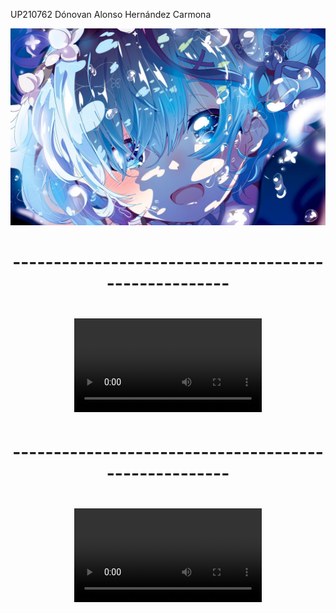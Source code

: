 UP210762
Dónovan Alonso Hernández Carmona

<center>

![Screenshot](719179.png)

<h1>-----------------------------------------------------<h1>

![Imagen](https://livelywallpapers.net/d/file/2022/cartoon/Stroll.mp4)

<h1>-----------------------------------------------------<h1>

![Wallparer](mylivewallpapers.com-Goku-Ultra-Instinct.mp4)
